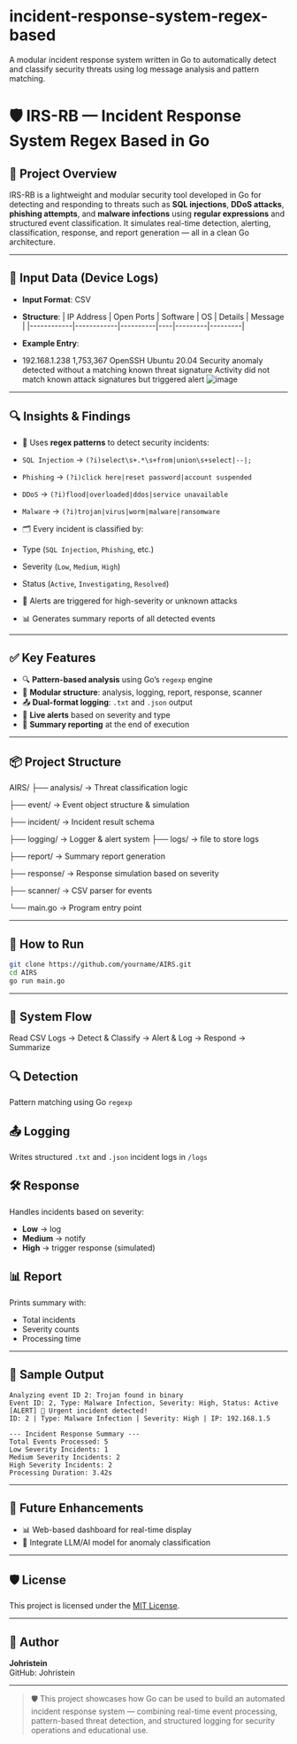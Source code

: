 # incident-response-system-regex-based
A modular incident response system written in Go to automatically detect and classify security threats using log message analysis and pattern matching.

# 🛡️ IRS-RB — Incident Response System Regex Based in Go

## 📌 Project Overview  
IRS-RB is a lightweight and modular security tool developed in Go for detecting and responding to threats such as **SQL injections**, **DDoS attacks**, **phishing attempts**, and **malware infections** using **regular expressions** and structured event classification. It simulates real-time detection, alerting, classification, response, and report generation — all in a clean Go architecture.

---

## 📂 Input Data (Device Logs)

- **Input Format**: CSV  
- **Structure**:
  | IP Address | Open Ports | Software | OS | Details | Message |
  |------------|------------|----------|----|---------|---------|

- **Example Entry**:
- 192.168.1.238	1,753,367	OpenSSH	Ubuntu 20.04	Security anomaly detected without a matching known threat signature	Activity did not match known attack signatures but triggered alert
![image](https://github.com/user-attachments/assets/91aeab2c-7814-458e-a044-6b2c0059e706)



---

## 🔍 Insights & Findings

- 🧠 Uses **regex patterns** to detect security incidents:
- `SQL Injection` → `(?i)select\s+.*\s+from|union\s+select|--|;`
- `Phishing` → `(?i)click here|reset password|account suspended`
- `DDoS` → `(?i)flood|overloaded|ddos|service unavailable`
- `Malware` → `(?i)trojan|virus|worm|malware|ransomware`

- 🗂️ Every incident is classified by:
- Type (`SQL Injection`, `Phishing`, etc.)
- Severity (`Low`, `Medium`, `High`)
- Status (`Active`, `Investigating`, `Resolved`)

- 🔔 Alerts are triggered for high-severity or unknown attacks  
- 📊 Generates summary reports of all detected events

---

## ✅ Key Features

- 🔍 **Pattern-based analysis** using Go’s `regexp` engine  
- 🧱 **Modular structure**: analysis, logging, report, response, scanner  
- 📤 **Dual-format logging**: `.txt` and `.json` output  
- 🔔 **Live alerts** based on severity and type  
- 🧾 **Summary reporting** at the end of execution  

---

## 📦 Project Structure
AIRS/
├── analysis/ → Threat classification logic

├── event/ → Event object structure & simulation

├── incident/ → Incident result schema

├── logging/ → Logger & alert system
├── logs/ → file to store logs

├── report/ → Summary report generation

├── response/ → Response simulation based on severity

├── scanner/ → CSV parser for events

└── main.go → Program entry point


---

## 🚀 How to Run

```bash
git clone https://github.com/yourname/AIRS.git
cd AIRS
go run main.go
```

---

## 🧠 System Flow
Read CSV Logs → Detect & Classify → Alert & Log → Respond → Summarize

## 🔍 Detection  
Pattern matching using Go `regexp`

## 📤 Logging  
Writes structured `.txt` and `.json` incident logs in `/logs`

## 🛠️ Response  
Handles incidents based on severity:  
- **Low** → log  
- **Medium** → notify  
- **High** → trigger response (simulated)

## 📊 Report  
Prints summary with:  
- Total incidents  
- Severity counts  
- Processing time

---
## 🧪 Sample Output
```
Analyzing event ID 2: Trojan found in binary
Event ID: 2, Type: Malware Infection, Severity: High, Status: Active
[ALERT] 🚨 Urgent incident detected!
ID: 2 | Type: Malware Infection | Severity: High | IP: 192.168.1.5

--- Incident Response Summary ---
Total Events Processed: 5
Low Severity Incidents: 1
Medium Severity Incidents: 2
High Severity Incidents: 2
Processing Duration: 3.42s
```

---

## 🔮 Future Enhancements

- 📊 Web-based dashboard for real-time display
- 🧠 Integrate LLM/AI model for anomaly classification

---

## 🛡️ License

This project is licensed under the [MIT License](./LICENSE).

---

## 👤 Author

**Johristein**  
GitHub: Johristein

---

> 🛡️ This project showcases how Go can be used to build an automated incident response system — combining real-time event processing, pattern-based threat detection, and structured logging for security operations and educational use.
